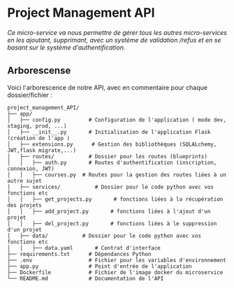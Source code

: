 # Project Management API

###### Ce micro-service va nous permettre de gérer tous les autres micro-services en les ajoutant, supprimant, avec un système de validation /refus et en se basant sur le système d'authentification.

## Arborescense
Voici l'arborescence de notre API, avec en commentaire pour chaque dossier/fichier : 

```
project_management_API/
├── app/
│   ├── config.py         # Configuration de l'application ( mode dev, staging, prod, ...)
│   ├── __init__.py       # Initialisation de l'application Flask (création de l'app )
│   ├── extensions.py      # Gestion des bibliothèques (SQLALchemy, JWT,flask migrate,...)
│   ├── routes/           # Dossier pour les routes (blueprints)
│   │   ├── auth.py       # Routes d'authentification (inscription, connexion, JWT)
│   │   ├── courses.py  # Routes pour la gestion des routes liées à un autre sujet
│   ├── services/           # Dossier pour le code python avec vos fonctions etc
│   │   ├── get_projects.py       # fonctions liées à la récupération des projets
│   │   ├── add_project.py       # fonctions liées à l'ajout d'un projet
│   │   ├── del_project.py       # fonctions liées à le suppression d'un projet
│   ├── data/           # Dossier pour le code python avec vos fonctions etc
│   │   ├── data.yaml       # Contrat d'interface
├── requirements.txt      # Dépendances Python
├── .env                  # Fichier pour les variables d'environnement
├── app.py                # Point d'entrée de l'application
├── Dockerfile            # Fichier de l'image docker du microservice
└── README.md             # Documentation de l'API
```
